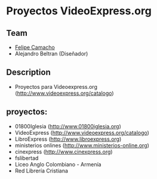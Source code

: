 # Proyectos VideoExpress.org

## Team

* [Felipe Camacho](http://cogroupsas.com/)
* Alejandro Beltran (Diseñador)

## Description

- Proyectos para Videoexpress.org (http://www.videoexpress.org/catalogo)

## proyectos:

- 01800Iglesia (http://www.01800iglesia.org)
- VideoExpress (http://www.videoexpress.org/catalogo)
- LibroExpress (http://www.libroexpress.org)
- ministerios onlines (http://www.ministerios-online.org)
- cinexpress (http://www.cinexpress.org)
- fslibertad
- Liceo Anglo Colombiano - Armenía
- Red Librería Cristiana

